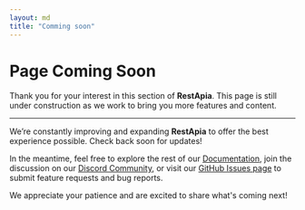 ```yaml
---
layout: md
title: "Comming soon"
---
```


<h1>
    <i class="ph ph-barricade fg-warning"></i>
    Page Coming Soon
</h1>

Thank you for your interest in this section of **RestApia**. This page is still under construction as we work to bring you more features and content.

---

We’re constantly improving and expanding **RestApia** to offer the best experience possible. Check back soon for updates!

In the meantime, feel free to explore the rest of our [Documentation](/pages/docs), join the discussion on our [Discord Community](https://discord.gg/FZuQyEpYM4), or visit our [GitHub Issues page](https://github.com/RestApia/RestApia.Community/issues) to submit feature requests and bug reports.

We appreciate your patience and are excited to share what's coming next!
